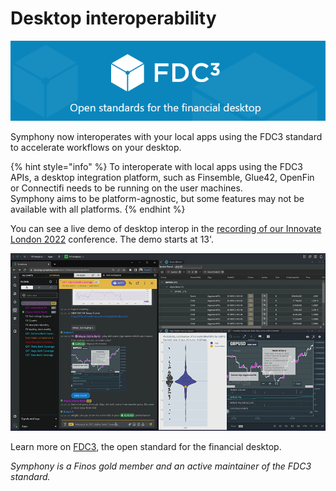 # Desktop interoperability

![](<../../.gitbook/assets/image (46).png>)

Symphony now interoperates with your local apps using the FDC3 standard to accelerate workflows on your desktop.

{% hint style="info" %}
To interoperate with local apps using the FDC3 APIs, a desktop integration platform, such as Finsemble, Glue42, OpenFin or Connectifi needs to be running on the user machines.\
Symphony aims to be platform-agnostic, but some features may not be available with all platforms.
{% endhint %}



You can see a live demo of desktop interop in the [recording of our Innovate London 2022](https://innovate.symphony.com/videos/3447) conference. The demo starts at 13'.

![Innovate London 2022](<../../.gitbook/assets/image (43).png>)

Learn more on [FDC3](https://fdc3.finos.org/), the open standard for the financial desktop.

_Symphony is a Finos gold member and an active maintainer of the FDC3 standard._

